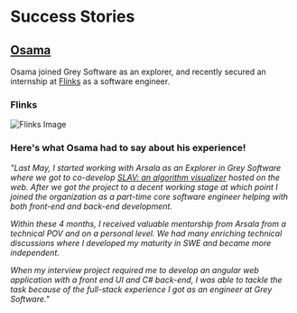 # Success Stories

## [Osama](https://github.com/OsamaSaleh289)

Osama joined Grey Software as an explorer, and recently secured an internship at [Flinks](https://flinks.io) as a software engineer.

### Flinks
![Flinks Image](https://flinks.io/wp-content/uploads/2019/09/2_image_2.png)

### Here's what Osama had to say about his experience!

_"Last May, I started working with Arsala as an Explorer in Grey Software where we got to co-develop [SLAV: an algorithm visualizer](https://slav.grey.software) hosted on the web. After we got the project to a decent working stage at which point I joined the organization as a part-time core software engineer helping with both front-end and back-end development._

_Within these 4 months, I received valuable mentorship from Arsala from a technical POV and on a personal level. We had many enriching technical discussions where I developed my maturity in SWE and became more independent._ 

_When my interview project required me to develop an angular web application with a front end UI and C# back-end, I was able to tackle the task because of the full-stack experience I got as an engineer at Grey Software."_
